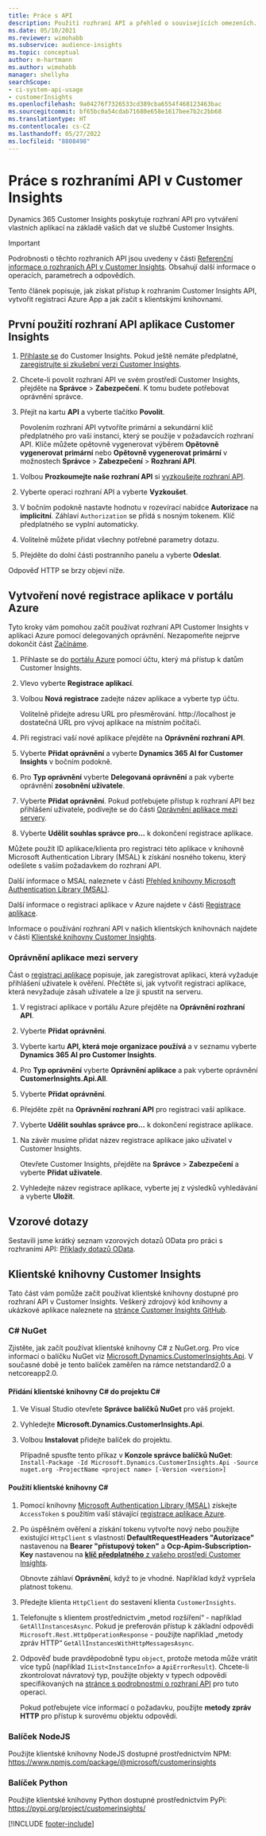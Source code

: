 ```yaml
---
title: Práce s API
description: Použití rozhraní API a přehled o souvisejících omezeních.
ms.date: 05/10/2021
ms.reviewer: wimohabb
ms.subservice: audience-insights
ms.topic: conceptual
author: m-hartmann
ms.author: wimohabb
manager: shellyha
searchScope:
- ci-system-api-usage
- customerInsights
ms.openlocfilehash: 9a04276f7326533cd389cba6554f468123463bac
ms.sourcegitcommit: bf65bc0a54cdab71680e658e1617bee7b2c2bb68
ms.translationtype: HT
ms.contentlocale: cs-CZ
ms.lasthandoff: 05/27/2022
ms.locfileid: "8808498"
---
```

# <a name="work-with-customer-insights-apis"></a>Práce s rozhraními API v Customer Insights

Dynamics 365 Customer Insights poskytuje rozhraní API pro vytváření vlastních aplikací na základě vašich dat ve službě Customer Insights.

> [!IMPORTANT]
> Podrobnosti o těchto rozhraních API jsou uvedeny v části [Referenční informace o rozhraních API v Customer Insights](https://developer.ci.ai.dynamics.com/api-details#api=CustomerInsights). Obsahují další informace o operacích, parametrech a odpovědích.

Tento článek popisuje, jak získat přístup k rozhraním Customer Insights API, vytvořit registraci Azure App a jak začít s klientskými knihovnami.

## <a name="get-started-trying-the-customer-insights-apis"></a>První použití rozhraní API aplikace Customer Insights

1. [Přihlaste se](https://home.ci.ai.dynamics.com) do Customer Insights. Pokud ještě nemáte předplatné, [zaregistrujte si zkušební verzi Customer Insights](https://aka.ms/tryci).

1. Chcete-li povolit rozhraní API ve svém prostředí Customer Insights, přejděte na **Správce** > **Zabezpečení**. K tomu budete potřebovat oprávnění správce.

1. Přejít na kartu **API** a vyberte tlačítko **Povolit**.    
 
   Povolením rozhraní API vytvoříte primární a sekundární klíč předplatného pro vaši instanci, který se použije v požadavcích rozhraní API. Klíče můžete opětovně vygenerovat výběrem **Opětovně vygenerovat primární** nebo **Opětovně vygenerovat primární** v možnostech **Správce** > **Zabezpečení** > **Rozhraní API**.

<!--  :::image type="content" source="media/enable-apis.gif" alt-text="Enable Customer Insights APIs."::: -->

1. Volbou **Prozkoumejte naše rozhraní API** si [vyzkoušejte rozhraní API](https://developer.ci.ai.dynamics.com/api-details#api=CustomerInsights&operation=Get-all-instances).

1. Vyberte operaci rozhraní API a vyberte **Vyzkoušet**.

1. V bočním podokně nastavte hodnotu v rozevírací nabídce **Autorizace** na **implicitní**. Záhlaví `Authorization` se přidá s nosným tokenem. Klíč předplatného se vyplní automaticky.
  
1. Volitelně můžete přidat všechny potřebné parametry dotazu.

1. Přejděte do dolní části postranního panelu a vyberte **Odeslat**.

Odpověď HTTP se brzy objeví níže.

<!--   :::image type="content" source="media/try-apis.gif" alt-text="How to test the APIs."::: -->

## <a name="create-a-new-app-registration-in-the-azure-portal"></a>Vytvoření nové registrace aplikace v portálu Azure

Tyto kroky vám pomohou začít používat rozhraní API Customer Insights v aplikaci Azure pomocí delegovaných oprávnění. Nezapomeňte nejprve dokončit část [Začínáme](#get-started-trying-the-customer-insights-apis).

1. Přihlaste se do [portálu Azure](https://portal.azure.com) pomocí účtu, který má přístup k datům Customer Insights.

1. Vlevo vyberte **Registrace aplikací**.

1. Volbou **Nová registrace** zadejte název aplikace a vyberte typ účtu.

   Volitelně přidejte adresu URL pro přesměrování. http://localhost je dostatečná URL pro vývoj aplikace na místním počítači.

1. Při registraci vaší nové aplikace přejděte na **Oprávnění rozhraní API**.

1. Vyberte **Přidat oprávnění** a vyberte **Dynamics 365 AI for Customer Insights** v bočním podokně.

1. Pro **Typ oprávnění** vyberte **Delegovaná oprávnění** a pak vyberte oprávnění **zosobnění uživatele**.

1. Vyberte **Přidat oprávnění**. Pokud potřebujete přístup k rozhraní API bez přihlášení uživatele, podívejte se do části [Oprávnění aplikace mezi servery](#server-to-server-application-permissions).

1. Vyberte **Udělit souhlas správce pro...** k dokončení registrace aplikace.

Můžete použít ID aplikace/klienta pro registraci této aplikace v knihovně Microsoft Authentication Library (MSAL) k získání nosného tokenu, který odešlete s vaším požadavkem do rozhraní API.

<!-- :::image type="content" source="media/grant-admin-consent.gif" alt-text="How to grant admin consent."::: -->

Další informace o MSAL naleznete v části [Přehled knihovny Microsoft Authentication Library (MSAL)](/azure/active-directory/develop/msal-overview).

Další informace o registraci aplikace v Azure najdete v části [Registrace aplikace](/graph/auth-register-app-v2).

Informace o používání rozhraní API v našich klientských knihovnách najdete v části [Klientské knihovny Customer Insights](#customer-insights-client-libraries).

### <a name="server-to-server-application-permissions"></a>Oprávnění aplikace mezi servery

Část o [registraci aplikace](#create-a-new-app-registration-in-the-azure-portal) popisuje, jak zaregistrovat aplikaci, která vyžaduje přihlášení uživatele k ověření. Přečtěte si, jak vytvořit registraci aplikace, která nevyžaduje zásah uživatele a lze ji spustit na serveru.

1. V registraci aplikace v portálu Azure přejděte na **Oprávnění rozhraní API**.

1. Vyberte **Přidat oprávnění**. 

1. Vyberte kartu **API, která moje organizace používá** a v seznamu vyberte **Dynamics 365 AI pro Customer Insights**. 

1. Pro **Typ oprávnění** vyberte **Oprávnění aplikace** a pak vyberte oprávnění **CustomerInsights.Api.All**.

1. Vyberte **Přidat oprávnění**.

1. Přejděte zpět na **Oprávnění rozhraní API** pro registraci vaší aplikace.

1. Vyberte **Udělit souhlas správce pro...** k dokončení registrace aplikace.

 <!--  :::image type="content" source="media/grant-admin-consent.gif" alt-text="How to grant admin consent."::: -->

1. Na závěr musíme přidat název registrace aplikace jako uživatel v Customer Insights.  
   
   Otevřete Customer Insights, přejděte na **Správce** > **Zabezpečení** a vyberte **Přidat uživatele**.

1. Vyhledejte název registrace aplikace, vyberte jej z výsledků vyhledávání a vyberte **Uložit**.

## <a name="sample-queries"></a>Vzorové dotazy

Sestavili jsme krátký seznam vzorových dotazů OData pro práci s rozhraními API: [Příklady dotazů OData](odata-examples.md).

## <a name="customer-insights-client-libraries"></a>Klientské knihovny Customer Insights

Tato část vám pomůže začít používat klientské knihovny dostupné pro rozhraní API v Customer Insights. Veškerý zdrojový kód knihovny a ukázkové aplikace naleznete na [stránce Customer Insights GitHub](https://github.com/microsoft/Dynamics365-CustomerInsights-Client-Libraries). 

### <a name="c-nuget"></a>C# NuGet

Zjistěte, jak začít používat klientské knihovny C# z NuGet.org. Pro více informací o balíčku NuGet viz [Microsoft.Dynamics.CustomerInsights.Api](https://www.nuget.org/packages/Microsoft.Dynamics.CustomerInsights.Api/). V současné době je tento balíček zaměřen na rámce netstandard2.0 a netcoreapp2.0.

#### <a name="add-the-c-client-library-to-a-c-project"></a>Přidání klientské knihovny C# do projektu C#

1. Ve Visual Studio otevřete **Správce balíčků NuGet** pro váš projekt.

1. Vyhledejte **Microsoft.Dynamics.CustomerInsights.Api**.

1. Volbou **Instalovat** přidejte balíček do projektu.
 
   Případně spusťte tento příkaz v **Konzole správce balíčků NuGet**: `Install-Package -Id Microsoft.Dynamics.CustomerInsights.Api -Source nuget.org -ProjectName <project name> [-Version <version>]`

 <!--  :::image type="content" source="media/visual-studio-nuget-package.gif" alt-text="Add NuGet package to Visual Studio project."::: -->

#### <a name="use-the-c-client-library"></a>Použití klientské knihovny C#

1. Pomocí knihovny [Microsoft Authentication Library (MSAL)](/azure/active-directory/develop/msal-overview) získejte `AccessToken` s použitím vaší stávající [registrace aplikace Azure](#create-a-new-app-registration-in-the-azure-portal).

1. Po úspěšném ověření a získání tokenu vytvořte nový nebo použijte existující `HttpClient` s vlastností **DefaultRequestHeaders "Autorizace"** nastavenou na **Bearer "přístupový token"** a **Ocp-Apim-Subscription-Key** nastavenou na [**klíč předplatného** z vašeho prostředí Customer Insights](#get-started-trying-the-customer-insights-apis).   
 
   Obnovte záhlaví **Oprávnění**, když to je vhodné. Například když vypršela platnost tokenu.

1. Předejte klienta `HttpClient` do sestavení klienta `CustomerInsights`.

<!--   :::image type="content" source="media/httpclient-sample.png" alt-text="Sample of httpclient."::: -->

1. Telefonujte s klientem prostřednictvím „metod rozšíření“ - například `GetAllInstancesAsync`. Pokud je preferován přístup k základní odpovědi `Microsoft.Rest.HttpOperationResponse` - použijte například „metody zpráv HTTP“ `GetAllInstancesWithHttpMessagesAsync`.

1. Odpověď bude pravděpodobně typu `object`, protože metoda může vrátit více typů (například `IList<InstanceInfo>` a `ApiErrorResult`). Chcete-li zkontrolovat návratový typ, použijte objekty v typech odpovědí specifikovaných na [stránce s podrobnostmi o rozhraní API](https://developer.ci.ai.dynamics.com/api-details#api=CustomerInsights) pro tuto operaci.    
   
   Pokud potřebujete více informací o požadavku, použijte **metody zpráv HTTP** pro přístup k surovému objektu odpovědi.

### <a name="nodejs-package"></a>Balíček NodeJS

Použijte klientské knihovny NodeJS dostupné prostřednictvím NPM: https://www.npmjs.com/package/@microsoft/customerinsights

### <a name="python-package"></a>Balíček Python

Použijte klientské knihovny Python dostupné prostřednictvím PyPi: https://pypi.org/project/customerinsights/

[!INCLUDE [footer-include](includes/footer-banner.md)]
